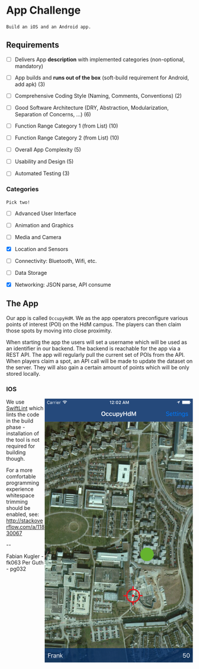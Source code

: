 # App Challenge

    Build an iOS and an Android app.


## Requirements

- [ ] Delivers App **description** with implemented categories (non-optional, mandatory)
- [ ] App builds and **runs out of the box** (soft-build requirement for Android, add apk) (3)
- [ ] Comprehensive Coding Style (Naming, Comments, Conventions) (2)
- [ ] Good Software Architecture (DRY, Abstraction, Modularization, Separation of Concerns, ...) (6)
- [ ] Function Range Category 1 (from List) (10)
- [ ] Function Range Category 2 (from List) (10)
- [ ] Overall App Complexity (5)
- [ ] Usability and Design (5)
- [ ] Automated Testing (3)


### Categories

    Pick two!

- [ ] Advanced User Interface
- [ ] Animation and Graphics
- [ ] Media and Camera
- [x] Location and Sensors
- [ ] Connectivity: Bluetooth, Wifi, etc.
- [ ] Data Storage
- [x] Networking: JSON parse, API consume


## The App

Our app is called `OccupyHdM`. We as the app operators preconfigure various points of interest (POI) on the HdM campus. The players can then claim those spots by moving into close proximity.

When starting the app the users will set a username which will be used as an identifier in our backend. The backend is reachable for the app via a REST API. The app will regularly pull the current set of POIs from the API. When players claim a spot, an API call will be made to update the dataset on the server. They will also gain a certain amount of points which will be only stored locally.


### IOS

<img src=ios.png align=right width=400>

We use [SwiftLint](https://github.com/realm/SwiftLint) which lints the code in the build phase - installation of the tool is not required for building though.

For a more comfortable programming experience whitespace trimming should be enabled, see: http://stackoverflow.com/a/11830067

--

Fabian Kugler - fk063
Per Guth - pg032
